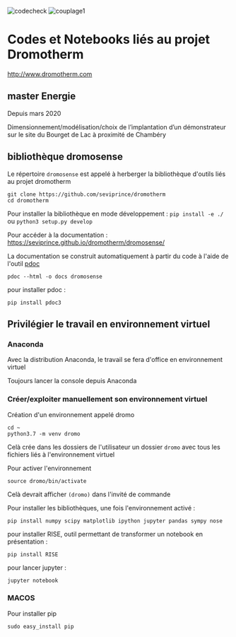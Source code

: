 ![codecheck](https://github.com/seviprince/dromotherm/workflows/codecheck/badge.svg)
![couplage1](https://github.com/seviprince/dromotherm/workflows/couplage1/badge.svg)

# Codes et Notebooks liés au projet Dromotherm

http://www.dromotherm.com

## master Energie

Depuis mars 2020

Dimensionnement/modélisation/choix de l’implantation d’un démonstrateur sur le site du Bourget de Lac à proximité de Chambéry

## bibliothèque dromosense

Le répertoire `dromosense` est appelé à herberger la bibliothèque d'outils liés au projet dromotherm

```
git clone https://github.com/seviprince/dromotherm
cd dromotherm
```
Pour installer la bibliothèque en mode développement : `pip install -e ./` ou `python3 setup.py develop`

Pour accéder à la documentation : https://seviprince.github.io/dromotherm/dromosense/

La documentation se construit automatiquement à partir du code à l'aide de l'outil [pdoc](https://pdoc3.github.io/pdoc/)
```
pdoc --html -o docs dromosense
```

pour installer pdoc :

```
pip install pdoc3
```

## Privilégier le travail en environnement virtuel

### Anaconda

Avec la distribution Anaconda, le travail se fera d'office en environnement virtuel

Toujours lancer la console depuis Anaconda

### Créer/exploiter manuellement son environnement virtuel

Création d'un environnement appelé dromo
```
cd ~
python3.7 -m venv dromo
```
Celà crée dans les dossiers de l'utilisateur un dossier `dromo` avec tous les fichiers liés à l'environnement virtuel

Pour activer l'environnement
```
source dromo/bin/activate
```

Celà devrait afficher `(dromo)` dans l'invité de commande

Pour installer les bibliothèques, une fois l'environnement activé :
```
pip install numpy scipy matplotlib ipython jupyter pandas sympy nose
```
pour installer RISE, outil permettant de transformer un notebook en présentation :
```
pip install RISE
```
pour lancer jupyter :
```
jupyter notebook 
```
### MACOS

Pour installer pip
```
sudo easy_install pip
```


